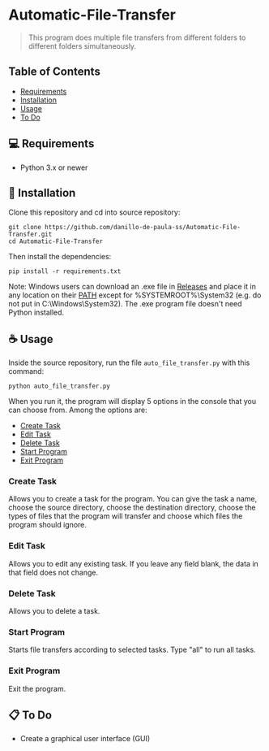 # Automatic-File-Transfer
> This program does multiple file transfers from different folders to different folders simultaneously.

## Table of Contents
* [Requirements](#-requirements)
* [Installation](#-installation)
* [Usage](#-usage)
* [To Do](#-to-do)

## 💻 Requirements
- Python 3.x or newer

## 🚀 Installation
Clone this repository and cd into source repository:
```
git clone https://github.com/danillo-de-paula-ss/Automatic-File-Transfer.git
cd Automatic-File-Transfer
```

Then install the dependencies:
```
pip install -r requirements.txt
```

Note: Windows users can download an .exe file in [Releases](https://github.com/danillo-de-paula-ss/Automatic-File-Transfer/releases) and place it in any location on their [PATH](https://en.wikipedia.org/wiki/PATH_%28variable%29) except for %SYSTEMROOT%\System32 (e.g. do not put in C:\Windows\System32). The .exe program file doesn't need Python installed.

## ☕ Usage
Inside the source repository, run the file `auto_file_transfer.py` with this command:
```
python auto_file_transfer.py
```

When you run it, the program will display 5 options in the console that you can choose from. Among the options are:
- [Create Task](#create-task)
- [Edit Task](#edit-task)
- [Delete Task](#delete-task)
- [Start Program](#start-program)
- [Exit Program](#exit-program)

### Create Task
Allows you to create a task for the program. You can give the task a name, choose the source directory, choose the destination directory, choose the types of files that the program will transfer and choose which files the program should ignore.

### Edit Task
Allows you to edit any existing task. If you leave any field blank, the data in that field does not change.

### Delete Task
Allows you to delete a task.

### Start Program
Starts file transfers according to selected tasks. Type "all" to run all tasks.

### Exit Program
Exit the program.

## 📋 To Do
* Create a graphical user interface (GUI)
